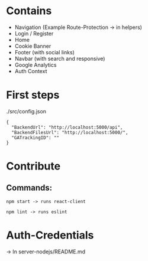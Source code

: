 # Contains

- Navigation (Example Route-Protection -> in helpers)
- Login / Register
- Home
- Cookie Banner
- Footer (with social links)
- Navbar (with search and responsive)
- Google Analytics
- Auth Context

# First steps

./src/config.json

```
{
  "BackendUrl": "http://localhost:5000/api",
  "BackendFilesUrl": "http://localhost:5000/",
  "GATrackingID": ""
}

```

# Contribute

## Commands:

```
npm start -> runs react-client
```

```
npm lint -> runs eslint
```

# Auth-Credentials

-> In server-nodejs/README.md
